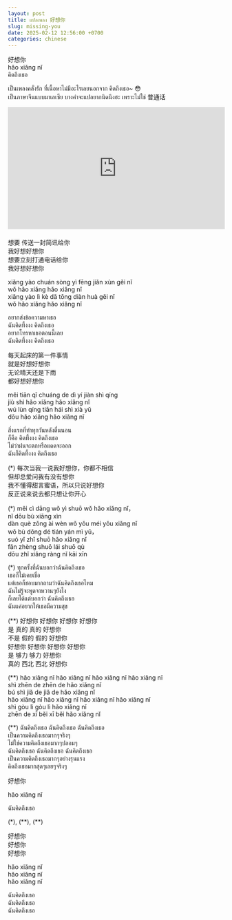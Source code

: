 ```yaml
---
layout: post
title: แปลเพลง 好想你
slug: missing-you
date: 2025-02-12 12:56:00 +0700
categories: chinese
---
```


好想你  
hǎo xiǎng nǐ  
คิดถึงเธอ

เป็นเพลงคลั่งรัก ที่เนื้อหาไม่มีอะไรเลยนอกจาก คิดถึงเธอ~ 😳  
เป็นภาษาจีนแบบมาเลเซีย บางคำจะแปลยากนิดนึงฮะ เพราะไม่ใช่ 普通话

<div style="display: flex; justify-content: center; margin-bottom: 20px">
<iframe style="aspect-ratio: 16 / 9; width: 100% !important;" src="https://www.youtube.com/embed/fdQgPu3iUYk?si=FoOJVQILdOhOP7FC" title="YouTube video player" frameborder="0" allow="accelerometer; autoplay; clipboard-write; encrypted-media; gyroscope; picture-in-picture; web-share" referrerpolicy="strict-origin-when-cross-origin" allowfullscreen></iframe>
</div>

想要 传送一封简讯给你  
我好想好想你  
想要立刻打通电话给你  
我好想好想你

xiǎng yào chuán sòng yì fēng jiǎn xùn gěi nǐ  
wǒ hǎo xiǎng hǎo xiǎng nǐ  
xiǎng yào lì kè dǎ tōng diàn huà gěi nǐ  
wǒ hǎo xiǎng hǎo xiǎng nǐ

อยากส่งข้อความหาเธอ  
ฉันคิดทึ้งงง คิดถึงเธอ  
อยากโทรหาเธอตอนนี้เลย  
ฉันคิดทึ้งงง คิดถึงเธอ

每天起床的第一件事情  
就是好想好想你  
无论晴天还是下雨  
都好想好想你 

měi tiān qǐ chuáng de dì yí jiàn shì qíng  
jiù shì hǎo xiǎng hǎo xiǎng nǐ  
wú lùn qíng tiān hái shì xià yǔ  
dōu hǎo xiǎng hǎo xiǎng nǐ

สิ่งแรกที่ทำทุกวันหลังตื่นนอน  
ก็คือ คิดทึ้งงง คิดถึงเธอ  
ไม่ว่าฝนจะตกหรือแดดจะออก  
ฉันก็คิดทึ้งงง คิดถึงเธอ

(\*) 每次当我一说我好想你，你都不相信  
但却总爱问我有没有想你  
我不懂得甜言蜜语，所以只说好想你  
反正说来说去都只想让你开心

(\*) měi cì dāng wǒ yì shuō wǒ hǎo xiǎng nǐ，  
nǐ dōu bù xiāng xìn  
dàn què zǒng ài wèn wǒ yǒu méi yǒu xiǎng nǐ  
wǒ bù dǒng dé tián yán mì yǔ，  
suó yǐ zhǐ shuō hǎo xiǎng nǐ  
fǎn zhèng shuō lái shuō qù  
dōu zhǐ xiǎng ràng nǐ kāi xīn 

(\*) ทุกครั้งที่ฉันบอกว่าฉันคิดถึงเธอ  
เธอก็ไม่เคยเชื่อ  
แต่เธอก็ชอบมากถามว่าฉันคิดถึงเธอไหม  
ฉันไม่รู้จะพูดจาหวานๆยังไง  
ก็เลยได้แต่บอกว่า ฉันคิดถึงเธอ  
ฉันแค่อยากให้เธอมีความสุข

(\*\*) 好想你 好想你 好想你 好想你  
是 真的 真的 好想你  
不是 假的 假的 好想你  
好想你 好想你 好想你 好想你  
是 够力 够力 好想你  
真的 西北 西北 好想你

(\*\*) hǎo xiǎng nǐ hǎo xiǎng nǐ hǎo xiǎng nǐ hǎo xiǎng nǐ  
shì zhēn de zhēn de hǎo xiǎng nǐ  
bú shì jiǎ de jiǎ de hǎo xiǎng nǐ  
hǎo xiǎng nǐ hǎo xiǎng nǐ hǎo xiǎng nǐ hǎo xiǎng nǐ  
shì gòu lì gòu lì hǎo xiǎng nǐ  
zhēn de xī běi xī běi hǎo xiǎng nǐ

(\*\*) ฉันคิดถึงเธอ ฉันคิดถึงเธอ ฉันคิดถึงเธอ  
เป็นความคิดถึงเธอมากๆจริงๆ  
ไม่ใช่ความคิดถึงเธอมากๆปลอมๆ  
ฉันคิดถึงเธอ ฉันคิดถึงเธอ ฉันคิดถึงเธอ  
เป็นความคิดถึงเธอมากๆอย่างรุนแรง  
คิดถึงเธอมากสุดๆเลยๆจริงๆ

好想你

hǎo xiǎng nǐ

ฉันคิดถึงเธอ

(\*), (\*\*), (\*\*)

好想你  
好想你  
好想你

hǎo xiǎng nǐ  
hǎo xiǎng nǐ  
hǎo xiǎng nǐ

ฉันคิดถึงเธอ  
ฉันคิดถึงเธอ  
ฉันคิดถึงเธอ

